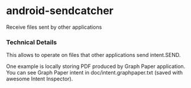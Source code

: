 # android-sendcatcher

Receive files sent by other applications


### Technical Details

This allows to operate on files that other applications send intent.SEND.

One example is locally storing PDF produced by Graph Paper application.
You can see Graph Paper intent in doc/intent.graphpaper.txt (saved with
awesome Intent Inspector).
